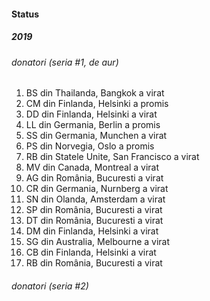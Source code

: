 #### Status

##### 2019

###### donatori (seria #1, _de aur_)

1. BS din Thailanda, Bangkok a virat
2. CM din Finlanda, Helsinki a promis
3. DD din Finlanda, Helsinki a virat
4. LL din Germania, Berlin a promis
5. SS din Germania, Munchen a virat
6. PS din Norvegia, Oslo a promis
7. RB din Statele Unite, San Francisco a virat
8. MV din Canada, Montreal a virat
9. AG din România, Bucuresti a virat
10. CR din Germania, Nurnberg a virat
11. SN din Olanda, Amsterdam a virat
12. SP din România, Bucuresti a virat
13. DT din România, Bucuresti a virat
14. DM din Finlanda, Helsinki a virat
15. SG din Australia, Melbourne a virat
16. CB din Finlanda, Helsinki a virat
17. RB din România, Bucuresti a virat


###### donatori (seria #2)
